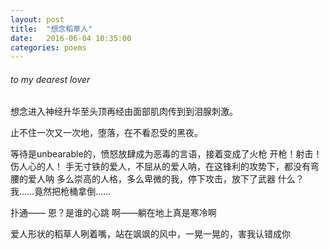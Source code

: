 ```yaml
---
layout: post
title:  "想念稻草人"
date:   2016-06-04 10:35:00
categories: poems
---
```


######  *to my dearest lover*

想念进入神经升华至头顶再经由面部肌肉传到到泪腺刺激。

止不住一次又一次地，堕落，在不看忍受的黑夜。

等待是unbearable的，愤怒放肆成为恶毒的言语，接着变成了火枪
开枪！射击！伤人心的人！
手无寸铁的爱人，不屈从的爱人呐，在这锋利的攻势下，都没有弯腰的爱人呐
多么崇高的人格，多么卑微的我，停下攻击，放下了武器
什么？我……竟然把枪桶拿倒……

扑通——
恩？是谁的心跳
啊——躺在地上真是寒冷啊

爱人形状的稻草人咧着嘴，站在飒飒的风中，一晃一晃的，害我认错成你
